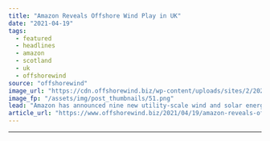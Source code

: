 ```yaml
---
title: "Amazon Reveals Offshore Wind Play in UK"
date: "2021-04-19"
tags: 
  - featured
  - headlines
  - amazon
  - scotland
  - uk
  - offshorewind
source: "offshorewind"
image_url: "https://cdn.offshorewind.biz/wp-content/uploads/sites/2/2021/04/19184002/Amazon-Reveals-Offshore-Wind-Plans-in-UK.png"
image_fp: "/assets/img/post_thumbnails/51.png"
lead: "Amazon has announced nine new utility-scale wind and solar energy projects including a 350"
article_url: "https://www.offshorewind.biz/2021/04/19/amazon-reveals-offshore-wind-play-in-uk/"
---
```


---

